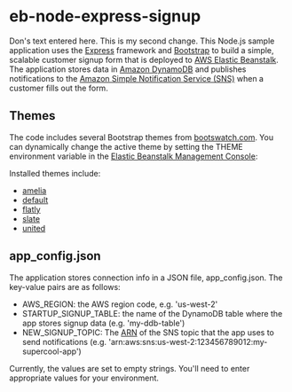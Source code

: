 eb-node-express-signup
======================

Don's text entered here.
This is my second change. 
This Node.js sample application uses the [Express](http://expressjs.com/) framework and [Bootstrap](http://getbootstrap.com/) to build a simple, scalable customer signup form that is deployed to [AWS Elastic Beanstalk](http://aws.amazon.com/elasticbeanstalk/). The application stores data in [Amazon DynamoDB](http://aws.amazon.com/dynamodb/) and publishes notifications to the [Amazon Simple Notification Service (SNS)](http://aws.amazon.com/sns/) when a customer fills out the form.

## Themes
The code includes several Bootstrap themes from [bootswatch.com](http://bootswatch.com/). You can dynamically change the active theme by setting the THEME environment variable in the [Elastic Beanstalk Management Console](https://console.aws.amazon.com/elasticbeanstalk):

Installed themes include:

* [amelia](http://bootswatch.com/amelia)
* [default](http://bootswatch.com/default)
* [flatly](http://bootswatch.com/flatly)
* [slate](http://bootswatch.com/slate)
* [united](http://bootswatch.com/united)

## app_config.json
The application stores connection info in a JSON file, app_config.json. The key-value pairs are as follows:
* AWS_REGION: the AWS region code, e.g. 'us-west-2'
* STARTUP_SIGNUP_TABLE: the name of the DynamoDB table where the app stores signup data (e.g. 'my-ddb-table')
* NEW_SIGNUP_TOPIC: The [ARN](http://docs.aws.amazon.com/general/latest/gr/aws-arns-and-namespaces.html) of the SNS topic that the app uses to send notifications (e.g. 'arn:aws:sns:us-west-2:123456789012:my-supercool-app')

Currently, the values are set to empty strings. You'll need to enter appropriate values for your environment.

